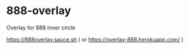 # 888-overlay

Overlay for 888 inner circle

https://888overlay.sauce.sh ( or https://overlay-888.herokuapp.com/ )
